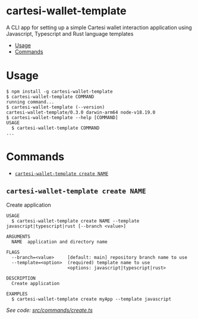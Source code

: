cartesi-wallet-template
=================

A CLI app for setting up a simple Cartesi wallet interaction application using Javascript, Typescript and Rust language templates

<!-- toc -->
* [Usage](#usage)
* [Commands](#commands)
<!-- tocstop -->
# Usage
<!-- usage -->
```sh-session
$ npm install -g cartesi-wallet-template
$ cartesi-wallet-template COMMAND
running command...
$ cartesi-wallet-template (--version)
cartesi-wallet-template/0.3.0 darwin-arm64 node-v18.19.0
$ cartesi-wallet-template --help [COMMAND]
USAGE
  $ cartesi-wallet-template COMMAND
...
```
<!-- usagestop -->
# Commands
<!-- commands -->
* [`cartesi-wallet-template create NAME`](#cartesi-wallet-template-create-name)

## `cartesi-wallet-template create NAME`

Create application

```
USAGE
  $ cartesi-wallet-template create NAME --template javascript|typescript|rust [--branch <value>]

ARGUMENTS
  NAME  application and directory name

FLAGS
  --branch=<value>     [default: main] repository branch name to use
  --template=<option>  (required) template name to use
                       <options: javascript|typescript|rust>

DESCRIPTION
  Create application

EXAMPLES
  $ cartesi-wallet-template create myApp --template javascript
```

_See code: [src/commands/create.ts](https://github.com/gr4yha7/cartesi-wallet-template/blob/v0.3.0/src/commands/create.ts)_
<!-- commandsstop -->
